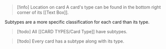 > [!info] Location on card
> A card's type can be found in the bottom right corner of its [[Text Box]].

Subtypes are a more specific classification for each card than its type. 

> [!todo] All [[CARD TYPES/Card Type]] have subtypes.

> [!todo] Every card has a subtype along with its type.

